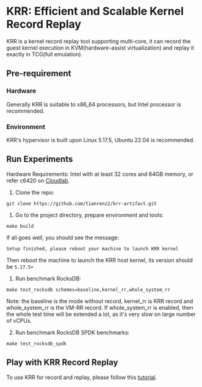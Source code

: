 # KRR: Efficient and Scalable Kernel Record Replay

KRR is a kernel record replay tool supporting multi-core, it can record the guest kernel execution in KVM(hardware-assist virtualization) and replay it exactly in TCG(full emulation).

## Pre-requirement

### Hardware
Generally KRR is suitable to x86_64 processors, but Intel processor is recommended.

### Environment
KRR's hypervisor is built upon Linux 5.17.5, Ubuntu 22.04 is recommended.

## Run Experiments

Hardware Requirements: Intel with at least 32 cores and 64GB memory, or refer c6420 on [Cloudlab](https://docs.cloudlab.us/hardware.html#(part._hardware)).

1. Clone the repo:
```
git clone https://github.com/tianrenz2/krr-artifact.git
```

1. Go to the project directory, prepare environment and tools:
```
make build
```

If all goes well, you should see the message:
```
Setup finished, please reboot your machine to launch KRR kernel
```
Then reboot the machine to launch the KRR host kernel, its version should be `5.17.5+`

1. Run benchmark RocksDB:
```
make test_rocksdb schemes=baseline,kernel_rr,whole_system_rr
```
Note: the baseline is the mode without record, kernel_rr is KRR record and whole_system_rr is the VM-RR record. If whole_system_rr is enabled, then the whole test time will be extended a lot, as it's very slow on large number of vCPUs.

2. Run benchmark RocksDB SPDK benchmarks:
```
make test_rocksdb_spdk
```

## Play with KRR Record Replay
To use KRR for record and replay, please follow this [tutorial](tutorial/README.md).
